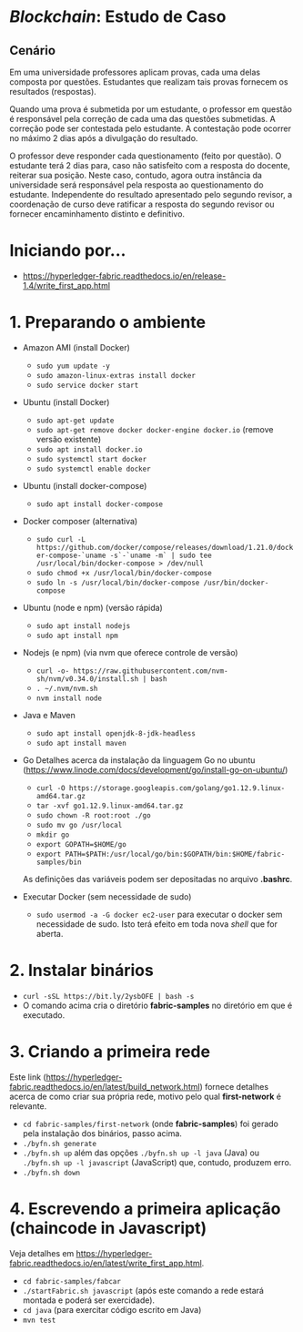 # _Blockchain_: Estudo de Caso

## Cenário

Em uma universidade professores aplicam provas, cada uma delas composta por questões. Estudantes que realizam tais provas fornecem os resultados (respostas).

Quando uma prova é submetida por um estudante, o professor em questão é responsável pela correção de cada uma das questões submetidas. A correção pode ser contestada pelo estudante. A contestação pode ocorrer no máximo 2 dias após a divulgação do resultado.

O professor deve responder cada questionamento (feito por questão). O estudante terá 2 dias para, caso não satisfeito com a resposta do docente, reiterar sua posição. Neste caso, contudo, agora outra instância da universidade será responsável pela resposta ao questionamento do estudante. Independente do resultado apresentado pelo segundo revisor, a coordenação de curso deve ratificar a resposta do segundo revisor ou fornecer encaminhamento distinto e definitivo.

# Iniciando por...

- https://hyperledger-fabric.readthedocs.io/en/release-1.4/write_first_app.html

# 1. Preparando o ambiente

- Amazon AMI (install Docker)

  - `sudo yum update -y`
  - `sudo amazon-linux-extras install docker`
  - `sudo service docker start`

- Ubuntu (install Docker)

  - `sudo apt-get update`
  - `sudo apt-get remove docker docker-engine docker.io` (remove versão existente)
  - `sudo apt install docker.io`
  - `sudo systemctl start docker`
  - `sudo systemctl enable docker`

- Ubuntu (install docker-compose)

  - `sudo apt install docker-compose`

- Docker composer (alternativa)

  - `` sudo curl -L https://github.com/docker/compose/releases/download/1.21.0/docker-compose-`uname -s`-`uname -m` | sudo tee /usr/local/bin/docker-compose > /dev/null ``
  - `sudo chmod +x /usr/local/bin/docker-compose`
  - `sudo ln -s /usr/local/bin/docker-compose /usr/bin/docker-compose`

- Ubuntu (node e npm) (versão rápida)

  - `sudo apt install nodejs`
  - `sudo apt install npm`

- Nodejs (e npm) (via nvm que oferece controle de versão)

  - `curl -o- https://raw.githubusercontent.com/nvm-sh/nvm/v0.34.0/install.sh | bash`
  - `. ~/.nvm/nvm.sh`
  - `nvm install node`

- Java e Maven

  - `sudo apt install openjdk-8-jdk-headless`
  - `sudo apt install maven`

- Go
  Detalhes acerca da instalação da linguagem Go no ubuntu (https://www.linode.com/docs/development/go/install-go-on-ubuntu/)

  - `curl -O https://storage.googleapis.com/golang/go1.12.9.linux-amd64.tar.gz`
  - `tar -xvf go1.12.9.linux-amd64.tar.gz`
  - `sudo chown -R root:root ./go`
  - `sudo mv go /usr/local`
  - `mkdir go`
  - `export GOPATH=$HOME/go`
  - `export PATH=$PATH:/usr/local/go/bin:$GOPATH/bin:$HOME/fabric-samples/bin`

  As definições das variáveis podem ser depositadas
  no arquivo **.bashrc**.

* Executar Docker (sem necessidade de sudo)

  - `sudo usermod -a -G docker ec2-user` para executar o docker sem necessidade de sudo. Isto terá efeito em toda nova _shell_ que for aberta.

# 2. Instalar binários

- `curl -sSL https://bit.ly/2ysbOFE | bash -s`
- O comando acima cria o diretório **fabric-samples** no diretório em que é executado.

# 3. Criando a primeira rede

Este link (https://hyperledger-fabric.readthedocs.io/en/latest/build_network.html) fornece detalhes acerca de como criar sua própria rede, motivo pelo qual **first-network** é relevante.

- `cd fabric-samples/first-network` (onde **fabric-samples**) foi gerado pela instalação dos binários, passo acima.
- `./byfn.sh generate`
- `./byfn.sh up` além das opções `./byfn.sh up -l java` (Java) ou `./byfn.sh up -l javascript` (JavaScript) que, contudo, produzem erro.
- `./byfn.sh down`

# 4. Escrevendo a primeira aplicação (chaincode in Javascript)

Veja detalhes em https://hyperledger-fabric.readthedocs.io/en/latest/write_first_app.html.

- `cd fabric-samples/fabcar`
- `./startFabric.sh javascript` (após este comando a rede estará montada e poderá ser exercidade).
- `cd java` (para exercitar código escrito em Java)
- `mvn test`
